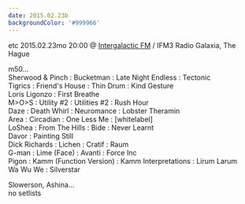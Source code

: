 ```yaml
---
date: 2015.02.23b
backgroundColor: '#999966'
---
```


etc 2015.02.23mo 20:00 @ [Intergalactic FM](http://www.intergalacticfm.com/) / IFM3 Radio Galaxia, The Hague  

m50...  
Sherwood & Pinch : Bucketman : Late Night Endless : Tectonic  
Tigrics : Friend's House : Thin Drum : Kind Gesture  
Loris Ligonzo : First Breathe  
M>O>S : Utility #2 : Utilities #2 : Rush Hour  
Daze : Death Whirl : Neuromance : Lobster Theramin  
Area : Circadian : One Less Me : \[whitelabel\]  
LoShea : From The Hills : Bide : Never Learnt  
Davor : Painting Still  
Dick Richards : Lichen : Cratif : Raum  
G-man : Lime (Face) : Avanti : Force Inc  
Pigon : Kamm (Function Version) : Kamm Interpretations : Lirum Larum  
Wa Wu We : Silverstar  

Slowerson, Ashina...  
no setlists